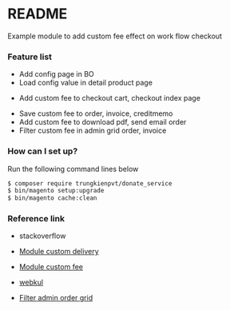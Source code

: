 # README #

Example module to add custom fee effect on work flow checkout


### Feature list ###

+ Add config page in BO
+ Load config value in detail product page   
* Add custom fee to checkout cart, checkout index page
+ Save custom fee to order, invoice, creditmemo
+ Add custom fee to download pdf, send email order
+ Filter custom fee in admin grid order, invoice
                   
### How can I set up? ###

Run the following command lines below
```sh
$ composer require trungkienpvt/donate_service
$ bin/magento setup:upgrade
$ bin/magento cache:clean
```
### Reference link ###
* stackoverflow

* [Module custom delivery](https://github.com/sohelrana09/magento2-module-delivery-date)

* [Module custom fee](https://github.com/sivajik34/Custom-Fee-Magento2/tree/master/Sivajik34/CustomFee)

* [webkul](https://webkul.com/blog/add-custom-pricefee-order-total-magento2/)

* [Filter admin order grid](https://github.com/mageworx/articles-extended-orders-grid)